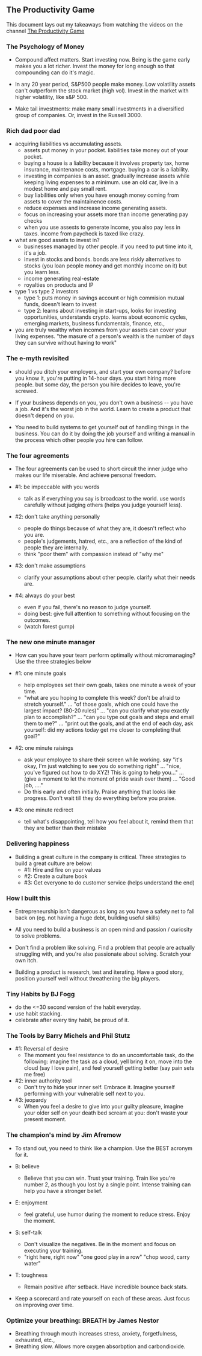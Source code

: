## The Productivity Game

This document lays out my takeaways from watching the videos on the channel [The Productivity Game](https://www.youtube.com/channel/UC02x9yG9ZFF_VZp1VnMoptg/videos)

### The Psychology of Money

- Compound affect matters. Start investing now. Being is the game early makes you a lot richer. Invest the money for long enough so that compounding can do it's magic.

- In any 20 year period, S&P500 people make money. Low volatility assets can't outperform the stock market (high vol). Invest in the market with higher volatility, like s&P 500.

- Make tail investments: make many small investments in a diversified group of companies. Or, invest in the Russell 3000.

### Rich dad poor dad

- acquiring liabilities vs accumulating assets.
	- assets put money in your pocket. liabilities take money out of your pocket. 
	- buying a house is a liability because it involves property tax, home insurance, maintenance costs, mortgage. buying a car is a liability.
	- investing in companies is an asset. gradually increase assets while keeping living expenses to a minimum. use an old car, live in a modest home and pay small rent. 
	- buy liabilities only when you have enough money coming from assets to cover the maintainence costs.
	- reduce expenses and increase income generating assets. 
	- focus on increasing your assets more than income generating pay checks
	- when you use assests to generate income, you also pay less in taxes. income from paycheck is taxed like crazy. 
- what are good assets to invest in?
	- businesses managed by other people. if you need to put time into it, it's a job. 
	- invest in stocks and bonds. bonds are less riskly alternatives to stocks (you loan people money and get monthly income on it) but you learn less.
	- income generating real-estate
	- royalties on products and IP
- type 1 vs type 2 investors
	- type 1: puts money in savings account or high commision mutual funds, doesn't learn to invest
	- type 2: learns about investing in start-ups, looks for investing opportunities, understands crypto. learns about economic cycles, emerging markets, business fundamentals, finance, etc., 
- you are truly wealthy when incomes from your assets can cover your living expenses. "the masure of a person's wealth is the number of days they can survive without having to work"


### The e-myth revisited

- should you ditch your employers, and start your own company? before you know it, you're putting in 14-hour days. you start hiring more people. but some day, the person you hire decides to leave, you're screwed. 

- If your business depends on you, you don't own a business -- you have a job. And it's the worst job in the world. Learn to create a product that doesn't depend on you. 

- You need to build systems to get yourself out of handling things in the business. You can do it by doing the job yourself and writing a manual in the process which other people you hire can follow. 

### The four agreements 

- The four agreements can be used to short circuit the inner judge who makes our life miserable. And achieve personal freedom.

- #1: be impeccable with you words
	- talk as if everything you say is broadcast to the world. use words carefully without judging others (helps you judge yourself less).
- #2: don't take anything personally
	- people do things because of what they are, it doesn't reflect who you are. 
	- people's judgements, hatred, etc., are a reflection of the kind of people they are internally. 
	- think "poor them" with compassion instead of "why me"
- #3: don't make assumptions
	- clarify your assumptions about other people. clarify what their needs are. 
- #4: always do your best
	- even if you fail, there's no reason to judge yourself.
	- doing best: give full attention to something without focusing on the outcomes. 
	- (watch forest gump)

### The new one minute manager

- How can you have your team perform optimally without micromanaging? Use the three strategies below

- #1: one minute goals
	- help employees set their own goals, takes one minute a week of your time.
	- "what are you hoping to complete this week? don't be afraid to stretch yourself." ... "of those goals, which one could have the largest impact? (80-20 rules)" ... "can you clarify what you exactly plan to accomplish?" ... "can you type out goals and steps and email them to me?" ... "print out the goals, and at the end of each day, ask yourself: did my actions today get me closer to completing that goal?"

- #2: one minute raisings
	- ask your employee to share their screen while working. say "it's okay, I'm just watching to see you do something right" ... "nice, you've figured out how to do XYZ! This is going to help you..." ... (give a moment to let the moment of pride wash over them) ... "Good job, ...."
	- Do this early and often initially. Praise anything that looks like progress. Don't wait till they do everything before you praise. 

- #3: one minute redirect
	- tell what's disappointing, tell how you feel about it, remind them that they are better than their mistake

### Delivering happiness 

- Building a great culture in the company is critical. Three strategies to build a great culture are below:
	- #1: Hire and fire on your values 
	- #2: Create a culture book
	- #3: Get everyone to do customer service (helps understand the end)

### How I built this

- Entrepreneurship isn't dangerous as long as you have a safety net to fall back on (eg. not having a huge debt, building useful skills)

- All you need to build a business is an open mind and passion / curiosity to solve problems. 

- Don't find a problem like solving. Find a problem that people are actually struggling with, and you're also passionate about solving. Scratch your own itch.

- Building a product is research, test and iterating. Have a good story, position yourself well without threathening the big players. 

### Tiny Habits by BJ Fogg

- do the <=30 second version of the habit everyday.
- use habit stacking. 
- celebrate after every tiny habit, be proud of it. 

### The Tools by Barry Michels and Phil Stutz

- #1: Reversal of desire
	- The moment you feel resistance to do an uncomfortable task, do the following: imagine the task as a cloud, yell bring it on, move into the cloud (say I love pain), and feel yourself getting better (say pain sets me free) 
- #2: inner authority tool
	- Don't try to hide your inner self. Embrace it. Imagine yourself performing with your vulnerable self next to you.
- #3: jeopardy
	- When you feel a desire to give into your guilty pleasure, imagine your older self on your death bed scream at you: don't waste your present moment. 

### The champion's mind by Jim Afremow

- To stand out, you need to think like a champion. Use the BEST acronym for it.

- B: believe
	- Believe that you can win. Trust your training. Train like you're number 2, as though you lost by a single point. Intense training can help you have a stronger belief. 
- E: enjoyment
	- feel grateful, use humor during the moment to reduce stress. Enjoy the moment.
- S: self-talk
	- Don't visualize the negatives. Be in the moment and focus on executing your training.
	- "right here, right now" "one good play in a row" "chop wood, carry water"
- T: toughness
	- Remain positive after setback. Have incredible bounce back stats. 

- Keep a scorecard and rate yourself on each of these areas. Just focus on improving over time. 

### Optimize your breathing: BREATH by James Nestor

- Breathing through mouth increases stress, anxiety, forgetfulness, exhausted, etc.,
- Breathing slow. Allows more oxygen absorbption and carbondioxide. 




